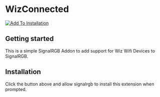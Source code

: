 # WizConnected

[![Add To Installation](https://marketplace.signalrgb.com/resources/add-extension-256.png 'Add to My SignalRGB Installation')](signalrgb://addon/install?url=github.com/samuelloranger/Wiz-SignalRGB)

## Getting started
This is a simple SignalRGB Addon to add support for Wiz Wifi Devices to SignalRGB.

## Installation
Click the button above and allow signalrgb to install this extension when prompted.